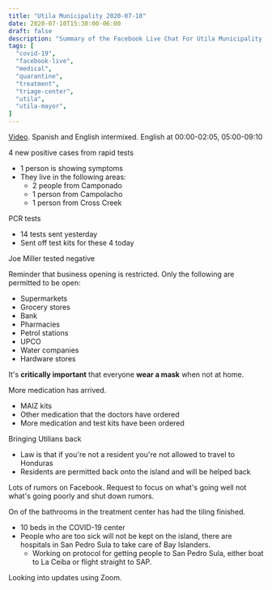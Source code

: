 ```yaml
---
title: "Utila Municipality 2020-07-10"
date: 2020-07-10T15:30:00-06:00
draft: false
description: "Summary of the Facebook Live Chat For Utila Municipality at 2020-07-10 15:30"
tags: [
  "covid-19",
  "facebook-live",
  "medical",
  "quarantine",
  "treatment",
  "triage-center",
  "utila",
  "utila-mayor",
]
---
```


[Video](https://www.facebook.com/328195770717532/videos/959836427794169/?v=959836427794169).
Spanish and English intermixed. English at 00:00-02:05, 05:00-09:10

4 new positive cases from rapid tests
* 1 person is showing symptoms
* They live in the following areas:
  * 2 people from Camponado
  * 1 person from Campolacho
  * 1 person from Cross Creek

PCR tests
* 14 tests sent yesterday
* Sent off test kits for these 4 today

Joe Miller tested negative

Reminder that business opening is restricted. Only the following are permitted
to be open:
* Supermarkets
* Grocery stores
* Bank
* Pharmacies
* Petrol stations
* UPCO
* Water companies
* Hardware stores

It's **critically important** that everyone **wear a mask** when not at home.

More medication has arrived.
* MAIZ kits
* Other medication that the doctors have ordered
* More medication and test kits have been ordered

Bringing Utilians back
* Law is that if you're not a resident you're not allowed to travel to Honduras
* Residents are permitted back onto the island and will be helped back

Lots of rumors on Facebook. Request to focus on what's going well not what's
going poorly and shut down rumors.

On of the bathrooms in the treatment center has had the tiling finished.
* 10 beds in the COVID-19 center
* People who are too sick will not be kept on the island, there are hospitals
  in San Pedro Sula to take care of Bay Islanders.
  * Working on protocol for getting people to San Pedro Sula, either boat to La
    Ceiba or flight straight to SAP.

Looking into updates using Zoom.
